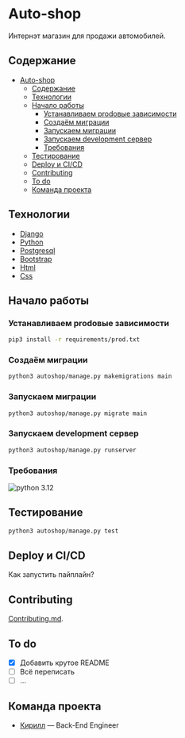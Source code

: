 # Auto-shop
<!-- Добавить бэйджи -->

Интернэт магазин для продажи автомобилей.

## Содержание

- [Auto-shop](#auto-shop)
  - [Содержание](#содержание)
  - [Технологии](#технологии)
  - [Начало работы](#начало-работы)
    - [Устанавливаем prodовые зависимости](#устанавливаем-prodовые-зависимости)
    - [Создаём миграции](#создаём-миграции)
    - [Запускаем миграции](#запускаем-миграции)
    - [Запускаем development сервер](#запускаем-development-сервер)
    - [Требования](#требования)
  - [Тестирование](#тестирование)
  - [Deploy и CI/CD](#deploy-и-cicd)
  - [Contributing](#contributing)
  - [To do](#to-do)
  - [Команда проекта](#команда-проекта)

## Технологии

- [Django](https://www.djangoproject.com/)
- [Python](https://www.python.org/)
- [Postgresql](https://www.postgresql.org/)
- [Bootstrap](https://getbootstrap.com/)
- [Html](https://developer.mozilla.org/ru/docs/Learn/Getting_started_with_the_web/HTML_basics)
- [Css](https://developer.mozilla.org/ru/docs/Web/CSS)

## Начало работы

### Устанавливаем prodовые зависимости

```bash
pip3 install -r requirements/prod.txt
```

### Создаём миграции

```bash
python3 autoshop/manage.py makemigrations main
```

### Запускаем миграции

```bash
python3 autoshop/manage.py migrate main
```

### Запускаем development сервер

```bash
python3 autoshop/manage.py runserver
```

### Требования

  ![python 3.12](https://img.shields.io/badge/Python-3..12-green)

## Тестирование

```bash
python3 autoshop/manage.py test
```

## Deploy и CI/CD

Как запустить пайплайн?

## Contributing

 [Contributing.md](./CONTRIBUTING.md).

## To do

- [x] Добавить крутое README
- [ ] Всё переписать
- [ ] ...

## Команда проекта

- [Кирилл]([https://t.me/nkirill_tg) — Back-End Engineer

